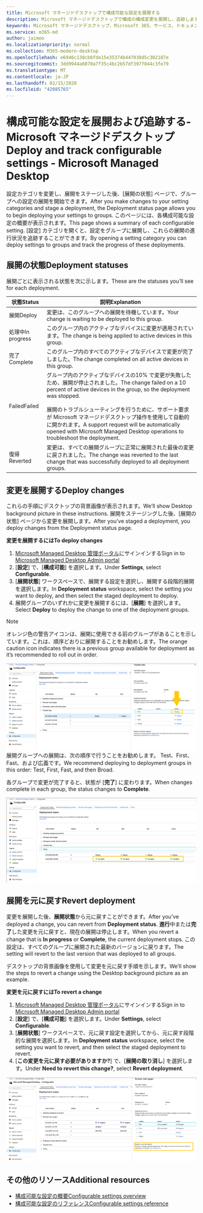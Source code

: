 ```yaml
---
title: Microsoft マネージドデスクトップで構成可能な設定を展開する
description: Microsoft マネージドデスクトップで構成の構成変更を展開し、追跡します。
keywords: Microsoft マネージドデスクトップ、Microsoft 365、サービス、ドキュメント、展開、段階的展開、構成可能な設定
ms.service: m365-md
author: jaimeo
ms.localizationpriority: normal
ms.collection: M365-modern-desktop
ms.openlocfilehash: e6946c138cb6fde15e35374b447038d5c302187e
ms.sourcegitcommit: 3dd9944a6070a7f35c4bc2b57df397f844c3fe79
ms.translationtype: MT
ms.contentlocale: ja-JP
ms.lasthandoff: 02/15/2020
ms.locfileid: "42085765"
---
```

# <a name="deploy-and-track-configurable-settings---microsoft-managed-desktop"></a><span data-ttu-id="19f33-104">構成可能な設定を展開および追跡する-Microsoft マネージドデスクトップ</span><span class="sxs-lookup"><span data-stu-id="19f33-104">Deploy and track configurable settings - Microsoft Managed Desktop</span></span>

<span data-ttu-id="19f33-105">設定カテゴリを変更し、展開をステージした後、[展開の状態] ページで、グループへの設定の展開を開始できます。</span><span class="sxs-lookup"><span data-stu-id="19f33-105">After you make changes to your setting categories and stage a deployment, the Deployment status page allows you to begin deploying your settings to groups.</span></span> <span data-ttu-id="19f33-106">このページには、各構成可能な設定の概要が表示されます。</span><span class="sxs-lookup"><span data-stu-id="19f33-106">This page shows a summary of each configurable setting.</span></span> <span data-ttu-id="19f33-107">[設定] カテゴリを開くと、設定をグループに展開し、これらの展開の進行状況を追跡することができます。</span><span class="sxs-lookup"><span data-stu-id="19f33-107">By opening a setting category you can deploy settings to groups and track the progress of these deployments.</span></span>

## <a name="deployment-statuses"></a><span data-ttu-id="19f33-108">展開の状態</span><span class="sxs-lookup"><span data-stu-id="19f33-108">Deployment statuses</span></span> 

<span data-ttu-id="19f33-109">展開ごとに表示される状態を次に示します。</span><span class="sxs-lookup"><span data-stu-id="19f33-109">These are the statuses you’ll see for each deployment.</span></span>

<span data-ttu-id="19f33-110">状態</span><span class="sxs-lookup"><span data-stu-id="19f33-110">Status</span></span>  | <span data-ttu-id="19f33-111">説明</span><span class="sxs-lookup"><span data-stu-id="19f33-111">Explanation</span></span> 
--- | --- 
<span data-ttu-id="19f33-112">展開</span><span class="sxs-lookup"><span data-stu-id="19f33-112">Deploy</span></span> | <span data-ttu-id="19f33-113">変更は、このグループへの展開を待機しています。</span><span class="sxs-lookup"><span data-stu-id="19f33-113">Your change is waiting to be deployed to this group.</span></span>
<span data-ttu-id="19f33-114">処理中</span><span class="sxs-lookup"><span data-stu-id="19f33-114">In progress</span></span> | <span data-ttu-id="19f33-115">このグループ内のアクティブなデバイスに変更が適用されています。</span><span class="sxs-lookup"><span data-stu-id="19f33-115">The change is being applied to active devices in this group.</span></span> 
<span data-ttu-id="19f33-116">完了</span><span class="sxs-lookup"><span data-stu-id="19f33-116">Complete</span></span> | <span data-ttu-id="19f33-117">このグループ内のすべてのアクティブなデバイスで変更が完了しました。</span><span class="sxs-lookup"><span data-stu-id="19f33-117">The change completed on all active devices in this group.</span></span> 
<span data-ttu-id="19f33-118">Failed</span><span class="sxs-lookup"><span data-stu-id="19f33-118">Failed</span></span> | <span data-ttu-id="19f33-119">グループ内のアクティブなデバイスの10% で変更が失敗したため、展開が停止されました。</span><span class="sxs-lookup"><span data-stu-id="19f33-119">The change failed on a 10 percent of active devices in the group, so the deployment was stopped.</span></span><br><br> <span data-ttu-id="19f33-120">展開のトラブルシューティングを行うために、サポート要求が Microsoft マネージドデスクトップ操作を使用して自動的に開かれます。</span><span class="sxs-lookup"><span data-stu-id="19f33-120">A support request will be automatically opened with Microsoft Managed Desktop operations to troubleshoot the deployment.</span></span> 
<span data-ttu-id="19f33-121">復帰</span><span class="sxs-lookup"><span data-stu-id="19f33-121">Reverted</span></span> | <span data-ttu-id="19f33-122">変更は、すべての展開グループに正常に展開された最後の変更に戻されました。</span><span class="sxs-lookup"><span data-stu-id="19f33-122">The change was reverted to the last change that was successfully deployed to all deployment groups.</span></span>

## <a name="deploy-changes"></a><span data-ttu-id="19f33-123">変更を展開する</span><span class="sxs-lookup"><span data-stu-id="19f33-123">Deploy changes</span></span>

<span data-ttu-id="19f33-124">これらの手順にデスクトップの背景画像が表示されます。</span><span class="sxs-lookup"><span data-stu-id="19f33-124">We’ll show Desktop background picture in these instructions.</span></span> <span data-ttu-id="19f33-125">展開をステージングした後、[展開の状態] ページから変更を展開します。</span><span class="sxs-lookup"><span data-stu-id="19f33-125">After you’ve staged a deployment, you deploy changes from the Deployment status page.</span></span> 

<span data-ttu-id="19f33-126">**変更を展開するには**</span><span class="sxs-lookup"><span data-stu-id="19f33-126">**To deploy changes**</span></span>

1. <span data-ttu-id="19f33-127">[Microsoft Managed Desktop 管理ポータル](https://aka.ms/mwaasportal)にサインインする</span><span class="sxs-lookup"><span data-stu-id="19f33-127">Sign in to [Microsoft Managed Desktop Admin portal](https://aka.ms/mwaasportal)</span></span>
2. <span data-ttu-id="19f33-128">[**設定**] で、[**構成可能**] を選択します。</span><span class="sxs-lookup"><span data-stu-id="19f33-128">Under **Settings**, select **Configurable**.</span></span>
3. <span data-ttu-id="19f33-129">[**展開状態**] ワークスペースで、展開する設定を選択し、展開する段階的展開を選択します。</span><span class="sxs-lookup"><span data-stu-id="19f33-129">In **Deployment status** workspace, select the setting you want to deploy, and then select the staged deployment to deploy.</span></span>
4. <span data-ttu-id="19f33-130">展開グループのいずれかに変更を展開するには、[**展開**] を選択します。</span><span class="sxs-lookup"><span data-stu-id="19f33-130">Select **Deploy** to deploy the change to one of the deployment groups.</span></span>

> [!NOTE] 
> <span data-ttu-id="19f33-131">オレンジ色の警告アイコンは、展開に使用できる前のグループがあることを示しています。これは、順序どおりに展開することをお勧めします。</span><span class="sxs-lookup"><span data-stu-id="19f33-131">The orange caution icon indicates there is a previous group available for deployment as it’s recommended to roll out in order.</span></span> 

<span data-ttu-id="19f33-132">![展開状態ワークスペース。</span><span class="sxs-lookup"><span data-stu-id="19f33-132">![Deployment status workspace.</span></span> <span data-ttu-id="19f33-133">右側の [信頼済みサイト] ウィンドウ。</span><span class="sxs-lookup"><span data-stu-id="19f33-133">Trusted sites pane on the right.</span></span> <span data-ttu-id="19f33-134">[展開グループ] セクションには、[展開グループ]、[デバイス]、[状態] の3つの列があります。</span><span class="sxs-lookup"><span data-stu-id="19f33-134">In the Deployment groups section are three columns: deployment groups, devices, and status.</span></span> <span data-ttu-id="19f33-135">[状態] 列の [展開] が強調表示されています。](../../media/1deployedit.png)</span><span class="sxs-lookup"><span data-stu-id="19f33-135">In the status column, "deploy" is highlighted.](../../media/1deployedit.png)</span></span>
<span data-ttu-id="19f33-136">展開グループへの展開は、次の順序で行うことをお勧めします。 Test、First、Fast、および広義です。</span><span class="sxs-lookup"><span data-stu-id="19f33-136">We recommend deploying to deployment groups in this order: Test, First, Fast, and then Broad.</span></span> 

<span data-ttu-id="19f33-137">各グループで変更が完了すると、状態が [**完了**] に変わります。</span><span class="sxs-lookup"><span data-stu-id="19f33-137">When changes complete in each group, the status changes to **Complete**.</span></span>

![更新日、バージョン、テスト、最初、高速、および広範な列を含む展開状態ワークスペース。](../../media/2completeedit.png)

## <a name="revert-deployment"></a><span data-ttu-id="19f33-140">展開を元に戻す</span><span class="sxs-lookup"><span data-stu-id="19f33-140">Revert deployment</span></span>

<span data-ttu-id="19f33-141">変更を展開した後、**展開状態**から元に戻すことができます。</span><span class="sxs-lookup"><span data-stu-id="19f33-141">After you’ve deployed a change, you can revert from **Deployment status**.</span></span> <span data-ttu-id="19f33-142">**進行**中または**完了**した変更を元に戻すと、現在の展開は停止します。</span><span class="sxs-lookup"><span data-stu-id="19f33-142">When you revert a change that is **In progress** or **Complete**, the current deployment stops.</span></span> <span data-ttu-id="19f33-143">この設定は、すべてのグループに展開された最新のバージョンに戻ります。</span><span class="sxs-lookup"><span data-stu-id="19f33-143">The setting will revert to the last version that was deployed to all groups.</span></span> 

<span data-ttu-id="19f33-144">デスクトップの背景画像を使用して変更を元に戻す手順を示します。</span><span class="sxs-lookup"><span data-stu-id="19f33-144">We’ll show the steps to revert a change using the Desktop background picture as an example.</span></span> 

<span data-ttu-id="19f33-145">**変更を元に戻すには**</span><span class="sxs-lookup"><span data-stu-id="19f33-145">**To revert a change**</span></span>
1. <span data-ttu-id="19f33-146">[Microsoft Managed Desktop 管理ポータル](https://aka.ms/mwaasportal)にサインインする</span><span class="sxs-lookup"><span data-stu-id="19f33-146">Sign in to [Microsoft Managed Desktop Admin portal](https://aka.ms/mwaasportal)</span></span>
2. <span data-ttu-id="19f33-147">[**設定**] で、[**構成可能**] を選択します。</span><span class="sxs-lookup"><span data-stu-id="19f33-147">Under **Settings**, select **Configurable**.</span></span>
3. <span data-ttu-id="19f33-148">[**展開状態**] ワークスペースで、元に戻す設定を選択してから、元に戻す段階的な展開を選択します。</span><span class="sxs-lookup"><span data-stu-id="19f33-148">In **Deployment status** workspace, select the setting you want to revert, and then select the staged deployment to revert.</span></span>
4. <span data-ttu-id="19f33-149">[**この変更を元に戻す必要がありますか?**] で、[**展開の取り消し**] を選択します。</span><span class="sxs-lookup"><span data-stu-id="19f33-149">Under **Need to revert this change?**, select **Revert deployment**.</span></span>

![展開状態ワークスペース。](../../media/3revert.png) 

## <a name="additional-resources"></a><span data-ttu-id="19f33-153">その他のリソース</span><span class="sxs-lookup"><span data-stu-id="19f33-153">Additional resources</span></span>
- [<span data-ttu-id="19f33-154">構成可能な設定の概要</span><span class="sxs-lookup"><span data-stu-id="19f33-154">Configurable settings overview</span></span>](config-setting-overview.md)
- [<span data-ttu-id="19f33-155">構成可能な設定のリファレンス</span><span class="sxs-lookup"><span data-stu-id="19f33-155">Configurable settings reference</span></span>](config-setting-ref.md) 
